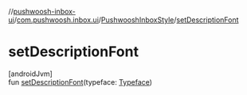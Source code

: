 //[pushwoosh-inbox-ui](../../../index.md)/[com.pushwoosh.inbox.ui](../index.md)/[PushwooshInboxStyle](index.md)/[setDescriptionFont](set-description-font.md)

# setDescriptionFont

[androidJvm]\
fun [setDescriptionFont](set-description-font.md)(typeface: [Typeface](https://developer.android.com/reference/kotlin/android/graphics/Typeface.html))
